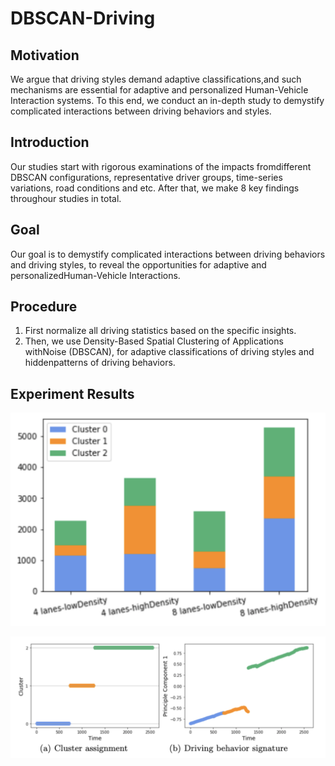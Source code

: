 # DBSCAN-Driving

## Motivation
We argue that driving styles demand adaptive classifications,and such mechanisms are essential for adaptive and personalized Human-Vehicle Interaction systems. To this end, we conduct an in-depth study to demystify complicated interactions between driving behaviors and styles. 

## Introduction
Our studies start with rigorous examinations of the impacts fromdifferent DBSCAN configurations, representative driver groups, time-series variations, road conditions and etc.  After that, we make 8 key findings throughour studies in total.


## Goal
Our  goal  is  to  demystify  complicated  interactions  between  driving  behaviors and driving styles, to reveal the opportunities for adaptive and personalizedHuman-Vehicle Interactions.  

## Procedure
1. First normalize all driving statistics based on the specific insights.
2. Then, we use Density-Based Spatial Clustering of Applications withNoise  (DBSCAN), for  adaptive  classifications  of  driving  styles  and  hiddenpatterns  of  driving  behaviors.  

## Experiment Results
![avatar](/images/road_conditation.png)

![avatar](/images/Quantification_results.png)
